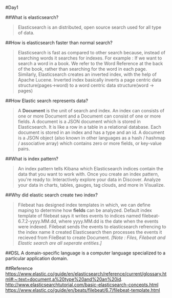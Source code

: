 #Day1

##What is elasticsearch?
>Elasticsearch is an distributed, open source search used for all type of data.

##How is elasticsearch faster than normal search?
>Elasticsearch is fast as compared to other search because, instead of searching
>words it searches for indexes.
>For example : 
>If we want to search a word in a book. We refer to the Word Reference at the back
>of the book, rather than searching for the word in each page.
>Similarly, Elasticsearch creates an inverted index, with the help of 
>Apache Lucene. 
>Inverted index basically inverts a page centric data structure(pages->word) to a 
>word centric data structure(word -> pages)

##How Elastic search represents data?
>A **Document** is the unit of search and index.
>An index can consists of one or more Document and a Document can consist of one or
>more fields.
>A document is a JSON document which is stored in Elasticsearch. It is like a row in
>a table in a relational database. Each document is stored in an index and has a type and an id.
>A document is a JSON object (also known in other languages as a hash / hashmap / 
>associative array) which contains zero or more fields, or key-value pairs.

##What is index pattern?
>An index pattern tells Kibana which Elasticsearch indices contain the data that you want to
>work with. Once you create an index pattern, you're ready to: Interactively explore your data 
>in Discover. Analyze your data in charts, tables, gauges, tag clouds, and more in Visualize.


##Why did elastic search create two index?
>Filebeat has designed index templates in which, we can define maping to determine how **fields**
>can be analyzed. Default index template of filebeat says it writes events to indices named 
>filebeat-6.7.2-yyyy.MM.dd, where yyyy.MM.dd is the date when the events were indexed.
>Filebeat sends the events to elasticsearch refrencing to the index name it created
>Elasticsearch then processes the events it recieved from FileBeat to create Document.
>*[Note : Files, Filebeat and Elastic search are all seperate entities.]*

##DSL
A domain-specific language is a computer language specialized to a particular application domain.


##Reference
https://www.elastic.co/guide/en/elasticsearch/reference/current/glossary.html#:~:text=document,a%20type%20and%20an%20id.
http://www.elasticsearchtutorial.com/basic-elasticsearch-concepts.html
https://www.elastic.co/guide/en/beats/filebeat/6.7/filebeat-template.html

